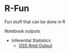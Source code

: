 # R-Fun
Fun stuff that can be done in R

Notebook outputs

- Inferential Statistics
  - [GSS Rmd Output](https://dimpac.github.io/gss.html)
